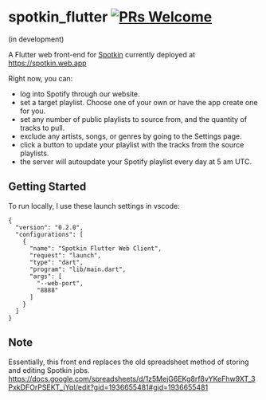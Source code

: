 # spotkin_flutter [![PRs Welcome](https://img.shields.io/badge/PRs-welcome-brightgreen.svg?style=flat-square)](https://makeapullrequest.com)

(in development)

A Flutter web front-end for [Spotkin](<https://github.com/riverscuomo/spotkin>) currently deployed at <https://spotkin.web.app>

 Right now, you can:

- log into Spotify through our website.
- set a target playlist. Choose one of your own or have the app create one for you. 
- set any number of public playlists to source from, and the quantity of tracks to pull.
- exclude any artists, songs, or genres by going to the Settings page.
- click a button to update your playlist with the tracks from the source playlists.
- the server will autoupdate your Spotify playlist every day at 5 am UTC.


## Getting Started

To run locally,  I use these launch settings in vscode:

```
{
  "version": "0.2.0",
  "configurations": [
    {
      "name": "Spotkin Flutter Web Client",
      "request": "launch",
      "type": "dart",
      "program": "lib/main.dart",
      "args": [
        "--web-port",
        "8888"
      ]
    }
  ]
}
```

## Note

Essentially, this front end replaces the old spreadsheet method of storing and editing Spotkin jobs. <https://docs.google.com/spreadsheets/d/1z5MejG6EKg8rf8vYKeFhw9XT_3PxkDFOrPSEKT_jYqI/edit?gid=1936655481#gid=1936655481>
